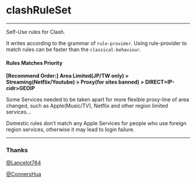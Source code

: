 # clashRuleSet

------------



Self-Use rules for Clash.

  It writes according to the grammar of `rule-provider`.
  Using rule-provider to match rules can be faster than the `classical-behaviour`.



#### Rules Matches Priority

**[Recommend Order:]**  **Area Limited(JP/TW only) > Streaming(Netflix/Youtube) > Proxy(for sites banned) > DIRECT>IP-cidr>GEOIP**

Some Services needed to be taken apart for more flexible proxy-line of area changed, such as Apple(Music/TV), Netflix and other region limited services...

Domestic rules don’t match any Apple Services for people who use foreign region services, otherwise it may lead to login failure.

--------------

### Thanks

[@Lancelot764](https://github.com/Lancelot764)

[@ConnersHua](https://github.com/ConnersHua)
